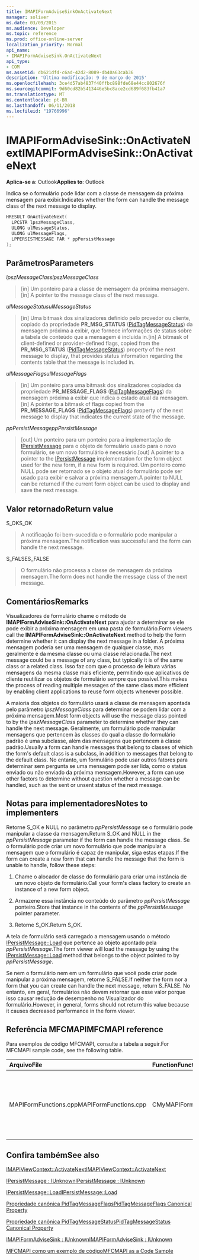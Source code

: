 ```yaml
---
title: IMAPIFormAdviseSinkOnActivateNext
manager: soliver
ms.date: 03/09/2015
ms.audience: Developer
ms.topic: reference
ms.prod: office-online-server
localization_priority: Normal
api_name:
- IMAPIFormAdviseSink.OnActivateNext
api_type:
- COM
ms.assetid: db621dfd-c6ad-42d2-8089-db40a63cab36
description: 'Última modificação: 9 de março de 2015'
ms.openlocfilehash: 3ce4d57ab4837f40ffbc898fde68e44cc802676f
ms.sourcegitcommit: 9d60cd82b5413446e5bc8ace2cd689f683fb41a7
ms.translationtype: MT
ms.contentlocale: pt-BR
ms.lasthandoff: 06/11/2018
ms.locfileid: "19766996"
---
```

# <a name="imapiformadvisesinkonactivatenext"></a><span data-ttu-id="c2ecd-103">IMAPIFormAdviseSink::OnActivateNext</span><span class="sxs-lookup"><span data-stu-id="c2ecd-103">IMAPIFormAdviseSink::OnActivateNext</span></span>

  
  
<span data-ttu-id="c2ecd-104">**Aplica-se a**: Outlook</span><span class="sxs-lookup"><span data-stu-id="c2ecd-104">**Applies to**: Outlook</span></span> 
  
<span data-ttu-id="c2ecd-105">Indica se o formulário pode lidar com a classe de mensagem da próxima mensagem para exibir.</span><span class="sxs-lookup"><span data-stu-id="c2ecd-105">Indicates whether the form can handle the message class of the next message to display.</span></span>
  
```cpp
HRESULT OnActivateNext(
  LPCSTR lpszMessageClass,
  ULONG ulMessageStatus,
  ULONG ulMessageFlags,
  LPPERSISTMESSAGE FAR * ppPersistMessage
);
```

## <a name="parameters"></a><span data-ttu-id="c2ecd-106">Parâmetros</span><span class="sxs-lookup"><span data-stu-id="c2ecd-106">Parameters</span></span>

 <span data-ttu-id="c2ecd-107">_lpszMessageClass_</span><span class="sxs-lookup"><span data-stu-id="c2ecd-107">_lpszMessageClass_</span></span>
  
> <span data-ttu-id="c2ecd-108">[in] Um ponteiro para a classe de mensagem da próxima mensagem.</span><span class="sxs-lookup"><span data-stu-id="c2ecd-108">[in] A pointer to the message class of the next message.</span></span>
    
 <span data-ttu-id="c2ecd-109">_ulMessageStatus_</span><span class="sxs-lookup"><span data-stu-id="c2ecd-109">_ulMessageStatus_</span></span>
  
> <span data-ttu-id="c2ecd-110">[in] Uma bitmask dos sinalizadores definido pelo provedor ou cliente, copiado da propriedade **PR_MSG_STATUS** ([PidTagMessageStatus](pidtagmessagestatus-canonical-property.md)) da mensagem próxima a exibir, que fornece informações de status sobre a tabela de conteúdo que a mensagem é incluída in.</span><span class="sxs-lookup"><span data-stu-id="c2ecd-110">[in] A bitmask of client-defined or provider-defined flags, copied from the **PR_MSG_STATUS** ([PidTagMessageStatus](pidtagmessagestatus-canonical-property.md)) property of the next message to display, that provides status information regarding the contents table that the message is included in.</span></span>
    
 <span data-ttu-id="c2ecd-111">_ulMessageFlags_</span><span class="sxs-lookup"><span data-stu-id="c2ecd-111">_ulMessageFlags_</span></span>
  
> <span data-ttu-id="c2ecd-112">[in] Um ponteiro para uma bitmask dos sinalizadores copiados da propriedade **PR_MESSAGE_FLAGS** ([PidTagMessageFlags](pidtagmessageflags-canonical-property.md)) da mensagem próxima a exibir que indica o estado atual da mensagem.</span><span class="sxs-lookup"><span data-stu-id="c2ecd-112">[in] A pointer to a bitmask of flags copied from the **PR_MESSAGE_FLAGS** ([PidTagMessageFlags](pidtagmessageflags-canonical-property.md)) property of the next message to display that indicates the current state of the message.</span></span>
    
 <span data-ttu-id="c2ecd-113">_ppPersistMessage_</span><span class="sxs-lookup"><span data-stu-id="c2ecd-113">_ppPersistMessage_</span></span>
  
> <span data-ttu-id="c2ecd-114">[out] Um ponteiro para um ponteiro para a implementação de [IPersistMessage](ipersistmessageiunknown.md) para o objeto de formulário usado para o novo formulário, se um novo formulário é necessário.</span><span class="sxs-lookup"><span data-stu-id="c2ecd-114">[out] A pointer to a pointer to the [IPersistMessage](ipersistmessageiunknown.md) implementation for the form object used for the new form, if a new form is required.</span></span> <span data-ttu-id="c2ecd-115">Um ponteiro como NULL pode ser retornado se o objeto atual do formulário pode ser usado para exibir e salvar a próxima mensagem.</span><span class="sxs-lookup"><span data-stu-id="c2ecd-115">A pointer to NULL can be returned if the current form object can be used to display and save the next message.</span></span> 
    
## <a name="return-value"></a><span data-ttu-id="c2ecd-116">Valor retornado</span><span class="sxs-lookup"><span data-stu-id="c2ecd-116">Return value</span></span>

<span data-ttu-id="c2ecd-117">S_OK</span><span class="sxs-lookup"><span data-stu-id="c2ecd-117">S_OK</span></span> 
  
> <span data-ttu-id="c2ecd-118">A notificação foi bem-sucedida e o formulário pode manipular a próxima mensagem.</span><span class="sxs-lookup"><span data-stu-id="c2ecd-118">The notification was successful and the form can handle the next message.</span></span>
    
<span data-ttu-id="c2ecd-119">S_FALSE</span><span class="sxs-lookup"><span data-stu-id="c2ecd-119">S_FALSE</span></span> 
  
> <span data-ttu-id="c2ecd-120">O formulário não processa a classe de mensagem da próxima mensagem.</span><span class="sxs-lookup"><span data-stu-id="c2ecd-120">The form does not handle the message class of the next message.</span></span>
    
## <a name="remarks"></a><span data-ttu-id="c2ecd-121">Comentários</span><span class="sxs-lookup"><span data-stu-id="c2ecd-121">Remarks</span></span>

<span data-ttu-id="c2ecd-122">Visualizadores de formulário chame o método de **IMAPIFormAdviseSink::OnActivateNext** para ajudar a determinar se ele pode exibir a próxima mensagem em uma pasta de formulário.</span><span class="sxs-lookup"><span data-stu-id="c2ecd-122">Form viewers call the **IMAPIFormAdviseSink::OnActivateNext** method to help the form determine whether it can display the next message in a folder.</span></span> <span data-ttu-id="c2ecd-123">A próxima mensagem poderia ser uma mensagem de qualquer classe, mas geralmente é da mesma classe ou uma classe relacionada.</span><span class="sxs-lookup"><span data-stu-id="c2ecd-123">The next message could be a message of any class, but typically it is of the same class or a related class.</span></span> <span data-ttu-id="c2ecd-124">Isso faz com que o processo de leitura várias mensagens da mesma classe mais eficiente, permitindo que aplicativos de cliente reutilizar os objetos de formulário sempre que possível.</span><span class="sxs-lookup"><span data-stu-id="c2ecd-124">This makes the process of reading multiple messages of the same class more efficient by enabling client applications to reuse form objects whenever possible.</span></span> 
  
<span data-ttu-id="c2ecd-125">A maioria dos objetos do formulário usará a classe de mensagem apontada pelo parâmetro _lpszMessageClass_ para determinar se podem lidar com a próxima mensagem.</span><span class="sxs-lookup"><span data-stu-id="c2ecd-125">Most form objects will use the message class pointed to by the  _lpszMessageClass_ parameter to determine whether they can handle the next message.</span></span> <span data-ttu-id="c2ecd-126">Geralmente, um formulário pode manipular mensagens que pertencem às classes do qual a classe do formulário padrão é uma subclasse, além das mensagens que pertencem à classe padrão.</span><span class="sxs-lookup"><span data-stu-id="c2ecd-126">Usually a form can handle messages that belong to classes of which the form's default class is a subclass, in addition to messages that belong to the default class.</span></span> <span data-ttu-id="c2ecd-127">No entanto, um formulário pode usar outros fatores para determinar sem pergunta se uma mensagem pode ser lida, como o status enviado ou não enviado da próxima mensagem.</span><span class="sxs-lookup"><span data-stu-id="c2ecd-127">However, a form can use other factors to determine without question whether a message can be handled, such as the sent or unsent status of the next message.</span></span> 
  
## <a name="notes-to-implementers"></a><span data-ttu-id="c2ecd-128">Notas para implementadores</span><span class="sxs-lookup"><span data-stu-id="c2ecd-128">Notes to implementers</span></span>

<span data-ttu-id="c2ecd-129">Retorne S_OK e NULL no parâmetro _ppPersistMessage_ se o formulário pode manipular a classe da mensagem.</span><span class="sxs-lookup"><span data-stu-id="c2ecd-129">Return S_OK and NULL in the  _ppPersistMessage_ parameter if the form can handle the message class.</span></span> <span data-ttu-id="c2ecd-130">Se o formulário pode criar um novo formulário que pode manipular a mensagem que o formulário é capaz de manipular, siga estas etapas:</span><span class="sxs-lookup"><span data-stu-id="c2ecd-130">If the form can create a new form that can handle the message that the form is unable to handle, follow these steps:</span></span> 
  
1. <span data-ttu-id="c2ecd-131">Chame o alocador de classe do formulário para criar uma instância de um novo objeto de formulário.</span><span class="sxs-lookup"><span data-stu-id="c2ecd-131">Call your form's class factory to create an instance of a new form object.</span></span>
    
2. <span data-ttu-id="c2ecd-132">Armazene essa instância no conteúdo do parâmetro _ppPersistMessage_ ponteiro.</span><span class="sxs-lookup"><span data-stu-id="c2ecd-132">Store that instance in the contents of the  _ppPersistMessage_ pointer parameter.</span></span> 
    
3. <span data-ttu-id="c2ecd-133">Retorne S_OK.</span><span class="sxs-lookup"><span data-stu-id="c2ecd-133">Return S_OK.</span></span>
    
<span data-ttu-id="c2ecd-134">A tela de formulário será carregado a mensagem usando o método [IPersistMessage::Load](ipersistmessage-load.md) que pertence ao objeto apontado pela _ppPersistMessage_.</span><span class="sxs-lookup"><span data-stu-id="c2ecd-134">The form viewer will load the message by using the [IPersistMessage::Load](ipersistmessage-load.md) method that belongs to the object pointed to by  _ppPersistMessage_.</span></span>
  
<span data-ttu-id="c2ecd-135">Se nem o formulário nem em um formulário que você pode criar pode manipular a próxima mensagem, retorne S_FALSE.</span><span class="sxs-lookup"><span data-stu-id="c2ecd-135">If neither the form nor a form that you can create can handle the next message, return S_FALSE.</span></span> <span data-ttu-id="c2ecd-136">No entanto, em geral, formulários não devem retornar que esse valor porque isso causar redução de desempenho no Visualizador do formulário.</span><span class="sxs-lookup"><span data-stu-id="c2ecd-136">However, in general, forms should not return this value because it causes decreased performance in the form viewer.</span></span>
  
## <a name="mfcmapi-reference"></a><span data-ttu-id="c2ecd-137">Referência MFCMAPI</span><span class="sxs-lookup"><span data-stu-id="c2ecd-137">MFCMAPI reference</span></span>

<span data-ttu-id="c2ecd-138">Para exemplos de código MFCMAPI, consulte a tabela a seguir.</span><span class="sxs-lookup"><span data-stu-id="c2ecd-138">For MFCMAPI sample code, see the following table.</span></span>
  
|<span data-ttu-id="c2ecd-139">**Arquivo**</span><span class="sxs-lookup"><span data-stu-id="c2ecd-139">**File**</span></span>|<span data-ttu-id="c2ecd-140">**Function**</span><span class="sxs-lookup"><span data-stu-id="c2ecd-140">**Function**</span></span>|<span data-ttu-id="c2ecd-141">**Comment**</span><span class="sxs-lookup"><span data-stu-id="c2ecd-141">**Comment**</span></span>|
|:-----|:-----|:-----|
|<span data-ttu-id="c2ecd-142">MAPIFormFunctions.cpp</span><span class="sxs-lookup"><span data-stu-id="c2ecd-142">MAPIFormFunctions.cpp</span></span>  <br/> |<span data-ttu-id="c2ecd-143">CMyMAPIFormViewer::ActivateNext</span><span class="sxs-lookup"><span data-stu-id="c2ecd-143">CMyMAPIFormViewer::ActivateNext</span></span>  <br/> |<span data-ttu-id="c2ecd-144">MFCMAPI usa o método **IMAPIFormAdviseSink::OnActivateNext** para implementar o método [IMAPIViewContext::ActivateNext](imapiviewcontext-activatenext.md) .</span><span class="sxs-lookup"><span data-stu-id="c2ecd-144">MFCMAPI uses the **IMAPIFormAdviseSink::OnActivateNext** method to implement the [IMAPIViewContext::ActivateNext](imapiviewcontext-activatenext.md) method.</span></span>  <br/> |
   
## <a name="see-also"></a><span data-ttu-id="c2ecd-145">Confira também</span><span class="sxs-lookup"><span data-stu-id="c2ecd-145">See also</span></span>



[<span data-ttu-id="c2ecd-146">IMAPIViewContext::ActivateNext</span><span class="sxs-lookup"><span data-stu-id="c2ecd-146">IMAPIViewContext::ActivateNext</span></span>](imapiviewcontext-activatenext.md)
  
[<span data-ttu-id="c2ecd-147">IPersistMessage : IUnknown</span><span class="sxs-lookup"><span data-stu-id="c2ecd-147">IPersistMessage : IUnknown</span></span>](ipersistmessageiunknown.md)
  
[<span data-ttu-id="c2ecd-148">IPersistMessage::Load</span><span class="sxs-lookup"><span data-stu-id="c2ecd-148">IPersistMessage::Load</span></span>](ipersistmessage-load.md)
  
[<span data-ttu-id="c2ecd-149">Propriedade canônica PidTagMessageFlags</span><span class="sxs-lookup"><span data-stu-id="c2ecd-149">PidTagMessageFlags Canonical Property</span></span>](pidtagmessageflags-canonical-property.md)
  
[<span data-ttu-id="c2ecd-150">Propriedade canônica PidTagMessageStatus</span><span class="sxs-lookup"><span data-stu-id="c2ecd-150">PidTagMessageStatus Canonical Property</span></span>](pidtagmessagestatus-canonical-property.md)
  
[<span data-ttu-id="c2ecd-151">IMAPIFormAdviseSink : IUnknown</span><span class="sxs-lookup"><span data-stu-id="c2ecd-151">IMAPIFormAdviseSink : IUnknown</span></span>](imapiformadvisesinkiunknown.md)


[<span data-ttu-id="c2ecd-152">MFCMAPI como um exemplo de código</span><span class="sxs-lookup"><span data-stu-id="c2ecd-152">MFCMAPI as a Code Sample</span></span>](mfcmapi-as-a-code-sample.md)

